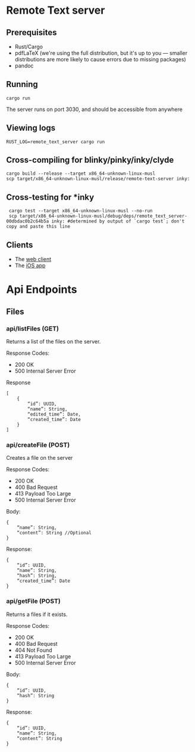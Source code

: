 # Remote Text server

## Prerequisites

- Rust/Cargo
- pdfLaTeX (we're using the full distribution, but it's up to you — smaller distributions are more likely to cause errors due to missing packages)
- pandoc

## Running

```
cargo run
```

The server runs on port 3030, and should be accessible from anywhere

## Viewing logs

```
RUST_LOG=remote_text_server cargo run
```

## Cross-compiling for blinky/pinky/inky/clyde

```
cargo build --release --target x86_64-unknown-linux-musl
scp target/x86_64-unknown-linux-musl/release/remote-text-server inky:
```

## Cross-testing for *inky

```
 cargo test --target x86_64-unknown-linux-musl --no-run
 scp target/x86_64-unknown-linux-musl/debug/deps/remote_text_server-00dbdac0b2c64b5a inky: #determined by output of `cargo test`; don't copy and paste this line
 ```

## Clients

- The [web client](https://github.com/Remote-Text/remote-text-client)
- The [iOS app](https://github.com/Remote-Text/remote-text-ios-client)

# Api Endpoints

## Files

### api/listFiles (GET)

Returns a list of the files on the server.

Response Codes:
- 200 OK
- 500 Internal Server Error

Response
```
[
	{
		“id”: UUID,
		“name”: String,
		“edited_time”: Date,
		“created_time”: Date
	}
]
```

### api/createFile (POST)

Creates a file on the server

Response Codes:
- 200 OK
- 400 Bad Request
- 413 Payload Too Large
- 500 Internal Server Error


Body:
```
{
	“name”: String,
	“content”: String //Optional
}
```

Response:
```
{
	“id”: UUID,
	“name”: String,
	“hash”: String,
	“created_time”: Date
}

```

### api/getFile (POST)

Returns a files if it exists.

Response Codes:
- 200 OK
- 400 Bad Request
- 404 Not Found
- 413 Payload Too Large
- 500 Internal Server Error


Body:
```
{
	“id”: UUID,
	“hash”: String
}
```

Response:
```
{
	“id”: UUID,
	“name”: String,
	“content”: String
}

```




